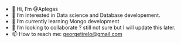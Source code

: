 - 👋 Hi, I’m @Aplegas
- 👀 I’m interested in Data science and Database developement.
- 🌱 I’m currently learning Mongo development
- 💞️ I’m looking to collaborate ? still not sure but I will update this later.
- 📫 How to reach me: georgetirelo@gmail.com

<!---
Aplegas/Aplegas is a ✨ special ✨ repository because its `README.md` (this file) appears on your GitHub profile.
You can click the Preview link to take a look at your changes.
--->
